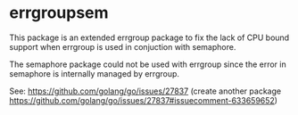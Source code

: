 # errgroupsem

This package is an extended errgroup package to fix the lack of CPU bound support when errgroup is used in conjuction with semaphore.

The semaphore package could not be used with errgroup since the error in semaphore is internally managed by errgroup.

See: https://github.com/golang/go/issues/27837 (create another package https://github.com/golang/go/issues/27837#issuecomment-633659652)